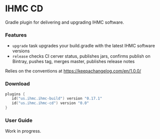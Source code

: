 # IHMC CD

Gradle plugin for delivering and upgrading IHMC software.

### Features

- `upgrade` task upgrades your build.gradle with the latest IHMC software versions
- `release` checks CI cerver status, publishes jars, confirms publish on Bintray, pushes tag, merges master, publishes release notes

Relies on the conventions at https://keepachangelog.com/en/1.0.0/

### Download

```kotlin
plugins {
   id("us.ihmc.ihmc-build") version "0.17.1"
   id("us.ihmc.ihmc-cd") version "0.0"
}
```

### User Guide

Work in progress.
